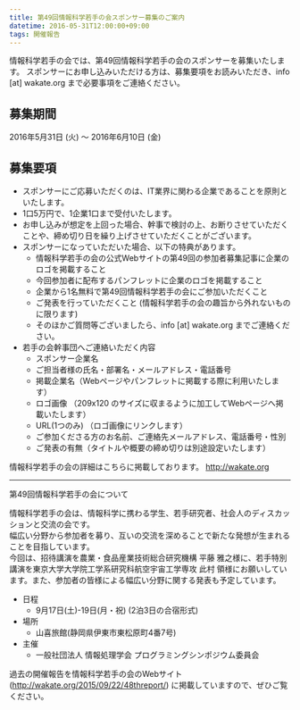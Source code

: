 ```yaml
---
title: 第49回情報科学若手の会スポンサー募集のご案内
datetime: 2016-05-31T12:00:00+09:00
tags: 開催報告
---
```


情報科学若手の会では、第49回情報科学若手の会のスポンサーを募集いたします。
スポンサーにお申し込みいただける方は、募集要項をお読みいただき、info [at] wakate.org まで必要事項をご連絡ください。

## 募集期間
2016年5月31日 (火) 〜 2016年6月10日 (金)

## 募集要項

* スポンサーにご応募いただくのは、IT業界に関わる企業であることを原則といたします。
* 1口5万円で、1企業1口まで受付いたします。
* お申し込みが想定を上回った場合、幹事で検討の上、お断りさせていただくことや、締め切り日を繰り上げさせていただくことがございます。
* スポンサーになっていただいた場合、以下の特典があります。
  * 情報科学若手の会の公式Webサイトの第49回の参加者募集記事に企業のロゴを掲載すること
  * 今回参加者に配布するパンフレットに企業のロゴを掲載すること
  * 企業から1名無料で第49回情報科学若手の会にご参加いただくこと
  * ご発表を行っていただくこと (情報科学若手の会の趣旨から外れないものに限ります)
  * そのほかご質問等ございましたら、info [at] wakate.org までご連絡ください。
* 若手の会幹事団へご連絡いただく内容
  * スポンサー企業名
  * ご担当者様の氏名・部署名・メールアドレス・電話番号
  * 掲載企業名（Webページやパンフレットに掲載する際に利用いたします）
  * ロゴ画像 （209x120 のサイズに収まるように加工してWebページへ掲載いたします）
  * URL(1つのみ) （ロゴ画像にリンクします）
  * ご参加くださる方のお名前、ご連絡先メールアドレス、電話番号・性別
  * ご発表の有無（タイトルや概要の締め切りは別途設定いたします）

情報科学若手の会の詳細はこちらに掲載しております。
http://wakate.org

-----

第49回情報科学若手の会について

情報科学若手の会は、情報科学に携わる学生、若手研究者、社会人のディスカッションと交流の会です。  
幅広い分野から参加者を募り、互いの交流を深めることで新たな発想が生まれることを目指しています。  
今回は、招待講演を農業・食品産業技術総合研究機構 平藤 雅之様に、若手特別講演を東京大学大学院工学系研究科航空宇宙工学専攻 此村 領様にお願いしています。また、参加者の皆様による幅広い分野に関する発表も予定しています。

* 日程
  * 9月17日(土)-19日(月・祝) (2泊3日の合宿形式)
* 場所
  * 山喜旅館(静岡県伊東市東松原町4番7号)
* 主催
  * 一般社団法人 情報処理学会 プログラミングシンポジウム委員会

過去の開催報告を情報科学若手の会のWebサイト (http://wakate.org/2015/09/22/48threport/) に掲載していますので、ぜひご覧ください。
